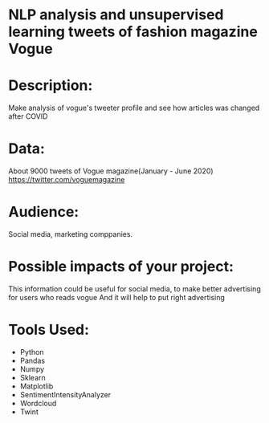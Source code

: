 # NLP analysis and unsupervised learning tweets of fashion magazine Vogue

# Description:
Make analysis of vogue's tweeter profile and see how articles was changed after COVID

# Data:
About 9000 tweets of Vogue magazine(January - June 2020)
https://twitter.com/voguemagazine

# Audience: 
Social media, marketing comppanies.

# Possible impacts of your project:
This information could be useful for social media, to make better advertising for users who reads vogue And it will help to put right advertising 

# Tools Used:
- Python
- Pandas
- Numpy
- Sklearn
- Matplotlib
- SentimentIntensityAnalyzer 
- Wordcloud
- Twint
